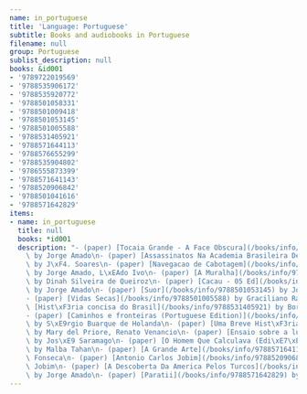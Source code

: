 ```yaml
---
name: in_portuguese
title: 'Language: Portuguese'
subtitle: Books and audiobooks in Portuguese
filename: null
group: Portuguese
sublist_description: null
books: &id001
- '9789722019569'
- '9788535906172'
- '9788535920772'
- '9788501058331'
- '9788501009418'
- '9788501053145'
- '9788501005588'
- '9788531405921'
- '9788571644113'
- '9788576655299'
- '9788535904802'
- '9786555873399'
- '9788571641143'
- '9788520906842'
- '9788501041616'
- '9788571642829'
items:
- name: in_portuguese
  title: null
  books: *id001
  description: "- (paper) [Tocaia Grande - A Face Obscura](/books/info/9789722019569)\
    \ by Jorge Amado\n- (paper) [Assassinatos Na Academia Brasileira De Letras](/books/info/9788535906172)\
    \ by J\xF4. Soares\n- (paper) [Navegacao de Cabotagem](/books/info/9788535920772)\
    \ by Jorge Amado, L\xEAdo Ivo\n- (paper) [A Muralha](/books/info/9788501058331)\
    \ by Dinah Silveira de Queiroz\n- (paper) [Cacau - 05 Ed](/books/info/9788501009418)\
    \ by Jorge Amado\n- (paper) [Suor](/books/info/9788501053145) by Jorge Amado\n\
    - (paper) [Vidas Secas](/books/info/9788501005588) by Graciliano Ramos\n- (paper)\
    \ [Hist\xF3ria concisa do Brasil](/books/info/9788531405921) by Boris Fausto\n\
    - (paper) [Caminhos e fronteiras (Portuguese Edition)](/books/info/9788571644113)\
    \ by S\xE9rgio Buarque de Holanda\n- (paper) [Uma Breve Hist\xF3ria do Brasil](/books/info/9788576655299)\
    \ by Mary del Priore, Renato Venancio\n- (paper) [Ensaio sobre a lucidez](/books/info/9788535904802)\
    \ by Jos\xE9 Saramago\n- (paper) [O Homem Que Calculava (Edi\xE7\xE3o Comemorativa)](/books/info/9786555873399)\
    \ by Malba Tahan\n- (paper) [A Grande Arte](/books/info/9788571641143) by Rubem\
    \ Fonseca\n- (paper) [Antonio Carlos Jobim](/books/info/9788520906842) by Helena\
    \ Jobim\n- (paper) [A Descoberta Da America Pelos Turcos](/books/info/9788501041616)\
    \ by Jorge Amado\n- (paper) [Paratii](/books/info/9788571642829) by Amyr Klink"
---
```


